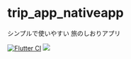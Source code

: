 # trip_app_nativeapp

シンプルで使いやすい 旅のしおりアプリ

<p align="left">
<a href="https://github.com/shimizu-saffle/flutter-amazon-clone/actions/workflows/flutter_ci.yaml"><img src="https://github.com/shimizu-saffle/flutter-amazon-clone/actions/workflows/flutter_ci.yaml/badge.svg" alt="Flutter CI"></a>
<a href="https://pub.dev/packages/very_good_analysis"><img src="https://img.shields.io/badge/style-very_good_analysis-B22C89.svg"></a>
</p>
